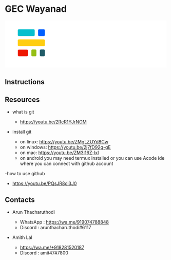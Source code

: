 
# GEC Wayanad
![Campus Logo](assets/logo.png)

## Instructions


## Resources
- what is git
  - https://youtu.be/2ReR1YJrNOM

- install git
  - on linux:   https://youtu.be/ZMgLZUYd8Cw
  - on windows: https://youtu.be/2j7fD92g-gE
  - on mac: https://youtu.be/ZM3I16Z-lxI
  - on android you may need termux installed or you can use Acode ide where you can connect with github account

-how to use github
  - https://youtu.be/PQsJR8ci3J0

## Contacts
- Arun Thacharuthodi
  - WhatsApp : https://wa.me/919074788848
  - Discord : arunthacharuthodi#6117

- Amith Lal
  - https://wa.me/+918281520187
  - Discord :  amit47#7800